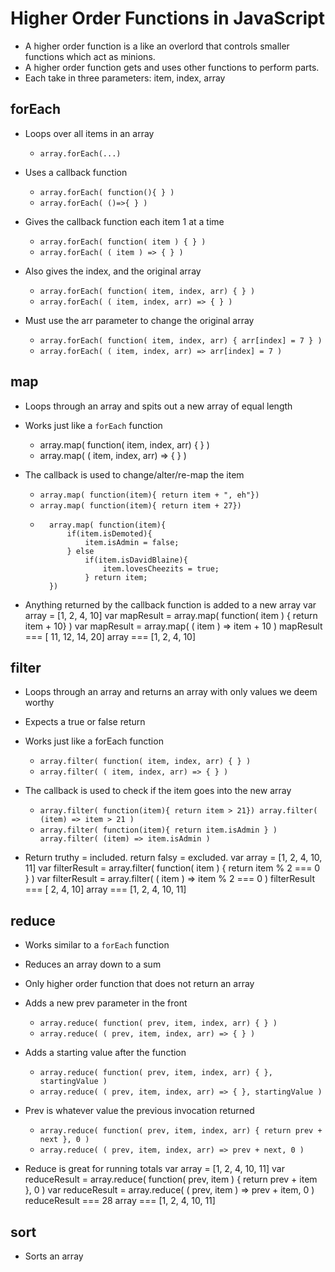 # Higher Order Functions in JavaScript
- A higher order function is a like an overlord that controls smaller functions which act as minions.
- A higher order function gets and uses other functions to perform parts.
- Each take in three parameters: item, index, array

## forEach
- Loops over all items in an array
    - `array.forEach(...)`

- Uses a callback function
    - `array.forEach( function(){ } )`
    - `array.forEach( ()=>{ } )`

- Gives the callback function each item 1 at a time
    - `array.forEach( function( item ) { } )`
    - `array.forEach( ( item ) => { } )`

- Also gives the index, and the original array
    - `array.forEach( function( item, index, arr) { } )`
    - `array.forEach( ( item, index, arr) => { } )`

- Must use the arr parameter to change the original array
    - `array.forEach( function( item, index, arr) { arr[index] = 7 } )`
    - `array.forEach( ( item, index, arr) => arr[index] = 7 )`

## map
- Loops through an array and spits out a new array of equal length
- Works just like a `forEach` function
    - array.map( function( item, index, arr) { } )
    - array.map( ( item, index, arr) => { } )

- The callback is used to change/alter/re-map the item
    - `array.map( function(item){ return item + ", eh"})`
    - `array.map( function(item){ return item + 27})`
    - 
            array.map( function(item){ 
                if(item.isDemoted){ 
                    item.isAdmin = false; 
                } else 
                    if(item.isDavidBlaine){ 
                        item.lovesCheezits = true;
                    } return item; 
            })
 
- Anything returned by the callback function is added to a new array
        var array = [1, 2, 4, 10]
        var mapResult = array.map( function( item ) { return item + 10} )
        var mapResult = array.map( ( item ) => item + 10 )
        mapResult === [ 11, 12, 14, 20]
        array === [1, 2, 4, 10]

## filter
- Loops through an array and returns an array with only values we deem worthy 
- Expects a true or false return
- Works just like a forEach function
    - `array.filter( function( item, index, arr) { } )`
    - `array.filter( ( item, index, arr) => { } )`

- The callback is used to check if the item goes into the new array
    - `array.filter( function(item){ return item > 21}) array.filter( (item) => item > 21 )`
    - `array.filter( function(item){ return item.isAdmin } ) array.filter( (item) => item.isAdmin )`

- Return truthy = included. return falsy = excluded.
        var array = [1, 2, 4, 10, 11]
        var filterResult = array.filter( function( item ) { return item % 2 === 0 } )
        var filterResult = array.filter( ( item ) => item % 2 === 0 )
        filterResult === [ 2, 4, 10]
        array === [1, 2, 4, 10, 11]

## reduce
- Works similar to a `forEach` function
- Reduces an array down to a sum
- Only higher order function that does not return an array
- Adds a new prev parameter in the front
    - `array.reduce( function( prev, item, index, arr) { } )`
    - `array.reduce( ( prev, item, index, arr) => { } )`

- Adds a starting value after the function
    - `array.reduce( function( prev, item, index, arr) { }, startingValue )`
    - `array.reduce( ( prev, item, index, arr) => { }, startingValue )`

- Prev is whatever value the previous invocation returned
    - `array.reduce( function( prev, item, index, arr) { return prev + next }, 0 )`
    - `array.reduce( ( prev, item, index, arr) => prev + next, 0 )`

- Reduce is great for running totals
        var array = [1, 2, 4, 10, 11]
        var reduceResult = array.reduce( function( prev, item ) { return prev + item }, 0 )
        var reduceResult = array.reduce( ( prev, item ) => prev + item, 0 )
        reduceResult === 28
        array === [1, 2, 4, 10, 11]

## sort
- Sorts an array